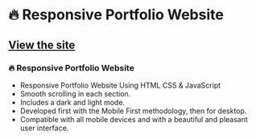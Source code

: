 # 🔥 Responsive Portfolio Website
## [View the site](https://rasan1550.github.io/Ansel-Klee/)
### 🔥 Responsive Portfolio Website

- Responsive Portfolio Website Using HTML CSS & JavaScript
- Smooth scrolling in each section.
- Includes a dark and light mode.
- Developed first with the Mobile First methodology, then for desktop.
- Compatible with all mobile devices and with a beautiful and pleasant user interface.
